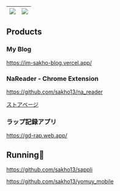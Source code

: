 | <a href="https://github.com/anuraghazra/github-readme-stats"><img align="center" src="https://github-readme-stats.vercel.app/api?username=sakho13&count_private=true&show_icons=true&theme=buefy&count_private=true&hide_border=true" /></a> | <a href="https://github.com/anuraghazra/anuraghazra.github.io"><img align="center" src="https://github-readme-stats.vercel.app/api/top-langs/?username=sakho13&layout=compact&count_private=true&show_icons=true&theme=buefy&hide_border=true" /></a> |
| --- | --- |

## Products

### My Blog

https://im-sakho-blog.vercel.app/

### NaReader - Chrome Extension

https://github.com/sakho13/na_reader

[ストアページ](https://chrome.google.com/webstore/detail/nareader-%E3%80%8C%E5%B0%8F%E8%AA%AC%E5%AE%B6%E3%81%AB%E3%81%AA%E3%82%8D%E3%81%86%E3%80%8D%E8%AA%AD%E3%81%BF%E4%B8%8A%E3%81%92/kojgbfndddcklfkfjakmobmlhikpcpoe)

### ラップ記録アプリ

https://gd-rap.web.app/

## Running🏃

https://github.com/sakho13/sappli

https://github.com/sakho13/yomuy_mobile
